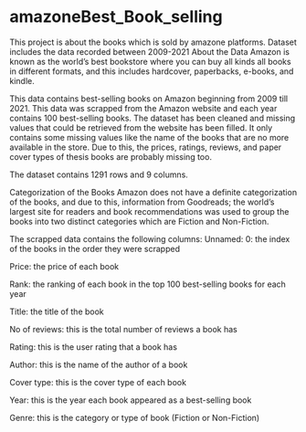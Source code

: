 # amazoneBest_Book_selling
This project is about the books which is sold by amazone platforms. Dataset includes the data recorded between 2009-2021
About the Data
Amazon is known as the world’s best bookstore where you can buy all kinds all books in different formats, and this includes hardcover, paperbacks, e-books, and kindle.

This data contains best-selling books on Amazon beginning from 2009 till 2021. This data was scrapped from the Amazon website and each year contains 100 best-selling books. The dataset has been cleaned and missing values that could be retrieved from the website has been filled. It only contains some missing values like the name of the books that are no more available in the store. Due to this, the prices, ratings, reviews, and paper cover types of thesis books are probably missing too.

The dataset contains 1291 rows and 9 columns.

Categorization of the Books
Amazon does not have a definite categorization of the books, and due to this, information from Goodreads; the world’s largest site for readers and book recommendations was used to group the books into two distinct categories which are Fiction and Non-Fiction.

The scrapped data contains the following columns:
Unnamed: 0: the index of the books in the order they were scrapped

Price: the price of each book

Rank: the ranking of each book in the top 100 best-selling books for each year

Title: the title of the book

No of reviews: this is the total number of reviews a book has

Rating: this is the user rating that a book has

Author: this is the name of the author of a book

Cover type: this is the cover type of each book

Year: this is the year each book appeared as a best-selling book

Genre: this is the category or type of book (Fiction or Non-Fiction)
